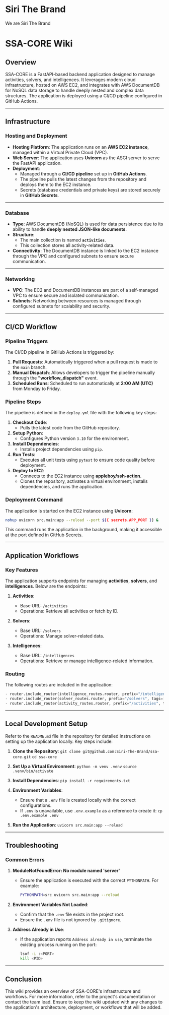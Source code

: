 # Siri The Brand
We are Siri The Brand

# **SSA-CORE Wiki**

## **Overview**
SSA-CORE is a FastAPI-based backend application designed to manage activities, solvers, and intelligences. It leverages modern cloud infrastructure, hosted on AWS EC2, and integrates with AWS DocumentDB for NoSQL data storage to handle deeply nested  and complex data structures. The application is deployed using a CI/CD pipeline configured in GitHub Actions.

---

## **Infrastructure**

### **Hosting and Deployment**
- **Hosting Platform**: The application runs on an **AWS EC2 instance**, managed within a Virtual Private Cloud (VPC).
- **Web Server**: The application uses **Uvicorn** as the ASGI server to serve the FastAPI application.
- **Deployment**: 
  - Managed through a **CI/CD pipeline** set up in **GitHub Actions**.
  - The pipeline pulls the latest changes from the repository and deploys them to the EC2 instance.
  - Secrets (database credentials and private keys) are stored securely in **GitHub Secrets**.

---

### **Database**
- **Type**: AWS DocumentDB (NoSQL) is used for data persistence due to its ability to handle **deeply nested JSON-like documents**.
- **Structure**:
  - The main collection is named **`activities`**.
  - This collection stores all activity-related data.
- **Connectivity**: The DocumentDB instance is linked to the EC2 instance through the VPC and configured subnets to ensure secure communication.

---

### **Networking**
- **VPC**: The EC2 and DocumentDB instances are part of a self-managed VPC to ensure secure and isolated communication.
- **Subnets**: Networking between resources is managed through configured subnets for scalability and security.

---

## **CI/CD Workflow**

### **Pipeline Triggers**
The CI/CD pipeline in GitHub Actions is triggered by:
1. **Pull Requests**: Automatically triggered when a pull request is made to the `main` branch.
2. **Manual Dispatch**: Allows developers to trigger the pipeline manually through the **"workflow_dispatch"** event.
3. **Scheduled Runs**: Scheduled to run automatically at **2:00 AM (UTC)** from Monday to Friday.

### **Pipeline Steps**
The pipeline is defined in the `deploy.yml` file with the following key steps:
1. **Checkout Code**:
   - Pulls the latest code from the GitHub repository.
2. **Setup Python**:
   - Configures Python version `3.10` for the environment.
3. **Install Dependencies**:
   - Installs project dependencies using `pip`.
4. **Run Tests**:
   - Executes all unit tests using `pytest` to ensure code quality before deployment.
5. **Deploy to EC2**:
   - Connects to the EC2 instance using **appleboy/ssh-action**.
   - Clones the repository, activates a virtual environment, installs dependencies, and runs the application.

### **Deployment Command**
The application is started on the EC2 instance using **Uvicorn**:
```bash
nohup uvicorn src.main:app --reload --port ${{ secrets.APP_PORT }} &
```

This command runs the application in the background, making it accessible at the port defined in GitHub Secrets.

---

## **Application Workflows**

### **Key Features**
The application supports endpoints for managing **activities**, **solvers**, and **intelligences**. Below are the endpoints:

1. **Activities**:
   - Base URL: `/activities`
   - Operations: Retrieve all activities or fetch by ID.

2. **Solvers**:
   - Base URL: `/solvers`
   - Operations: Manage solver-related data.

3. **Intelligences**:
   - Base URL: `/intelligences`
   - Operations: Retrieve or manage intelligence-related information.

### **Routing**
The following routes are included in the application:
```python
- router.include_router(intelligence_routes.router, prefix="/intelligences", tags=["Intelligences"])
- router.include_router(solver_routes.router, prefix="/solvers", tags=["Solvers"])
- router.include_router(activity_routes.router, prefix="/activities", tags=["Activities"])
```

---

## **Local Development Setup**
Refer to the `README.md` file in the repository for detailed instructions on setting up the application locally. Key steps include:
1. **Clone the Repository**:
   `git clone git@github.com:Siri-The-Brand/ssa-core.git`
   `cd ssa-core`
   

2. **Set Up a Virtual Environment**: 
   `python -m venv .venv`
   `source .venv/bin/activate`

3. **Install Dependencies**:
   `pip install -r requirements.txt`

4. **Environment Variables**:
   - Ensure that a `.env` file is created locally with the correct configurations.
   - If `.env` is unavailable, use `.env.example` as a reference to create it:
    `cp .env.example .env`

5. **Run the Application**:
   `uvicorn src.main:app --reload`


---

## **Troubleshooting**
### Common Errors
1. **ModuleNotFoundError: No module named 'server'**
   - Ensure the application is executed with the correct `PYTHONPATH`. For example:
     ```bash
     PYTHONPATH=src uvicorn src.main:app --reload
     ```

2. **Environment Variables Not Loaded**:
   - Confirm that the `.env` file exists in the project root.
   - Ensure the `.env` file is not ignored by `.gitignore`.

3. **Address Already in Use**:
   - If the application reports `Address already in use`, terminate the existing process running on the port:
     ```bash
     lsof -i :<PORT>
     kill <PID>
     ```

---

## **Conclusion**
This wiki provides an overview of SSA-CORE's infrastructure and workflows. For more information, refer to the project's documentation or contact the team lead. Ensure to keep the wiki updated with any changes to the application's architecture, deployment, or workflows that will be added.
